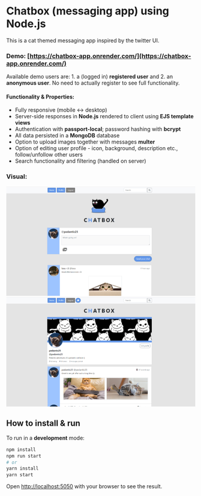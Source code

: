 # Chatbox (messaging app) using Node.js

This is a cat themed messaging app inspired by the twitter UI.

### Demo: [https://chatbox-app.onrender.com/](https://chatbox-app.onrender.com/)

Available demo users are: 1. a (logged in) **registered user** and 2. an **anonymous user**. No need to actually register to see full functionality.

#### Functionality & Properties:

- Fully responsive (mobile <-> desktop)
- Server-side responses in **Node.js** rendered to client using **EJS template views**
- Authentication with **passport-local**; password hashing with **bcrypt**
- All data persisted in a **MongoDB** database
- Option to upload images together with messages **multer**
- Option of editing user profile - icon, background, description etc., follow/unfollow other users
- Search functionality and filtering (handled on server)

### Visual:

![demo1](/public/img/demo/demo1.jpg)
![demo2](/public/img/demo/demo2.jpg)

## How to install & run

To run in a **development** mode:

```bash
npm install
npm run start
# or
yarn install
yarn start
```

Open [http://localhost:5050](http://localhost:5050) with your browser to see the result.
